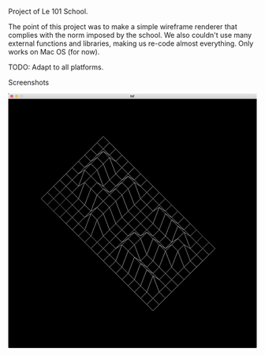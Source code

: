 Project of Le 101 School.

The point of this project was to make a simple wireframe renderer that complies with the norm imposed by the school. We also couldn't use many external functions and libraries, making us re-code almost everything.
Only works on Mac OS (for now).

TODO: Adapt to all platforms.


Screenshots

![alt text](screenshots/42.png "Picture of the test map 42.fdf")
